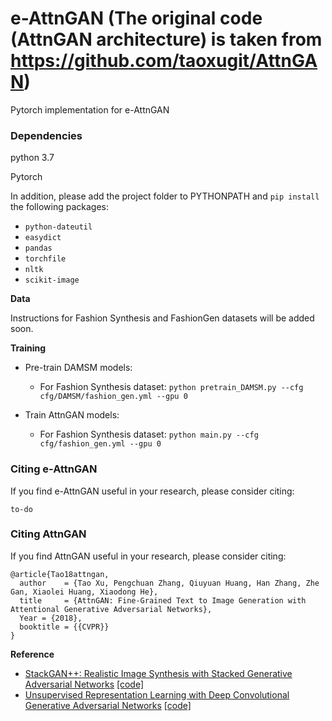 # e-AttnGAN (The original code (AttnGAN architecture) is taken from https://github.com/taoxugit/AttnGAN)

Pytorch implementation for e-AttnGAN 

### Dependencies
python 3.7

Pytorch

In addition, please add the project folder to PYTHONPATH and `pip install` the following packages:
- `python-dateutil`
- `easydict`
- `pandas`
- `torchfile`
- `nltk`
- `scikit-image`


**Data**

Instructions for Fashion Synthesis and FashionGen datasets will be added soon.


**Training**
- Pre-train DAMSM models:
  - For Fashion Synthesis dataset: `python pretrain_DAMSM.py --cfg cfg/DAMSM/fashion_gen.yml --gpu 0`
 
- Train AttnGAN models:
  - For Fashion Synthesis dataset: `python main.py --cfg cfg/fashion_gen.yml --gpu 0`


### Citing e-AttnGAN
If you find e-AttnGAN useful in your research, please consider citing:

```
to-do
```


### Citing AttnGAN
If you find AttnGAN useful in your research, please consider citing:

```
@article{Tao18attngan,
  author    = {Tao Xu, Pengchuan Zhang, Qiuyuan Huang, Han Zhang, Zhe Gan, Xiaolei Huang, Xiaodong He},
  title     = {AttnGAN: Fine-Grained Text to Image Generation with Attentional Generative Adversarial Networks},
  Year = {2018},
  booktitle = {{CVPR}}
}
```

**Reference**

- [StackGAN++: Realistic Image Synthesis with Stacked Generative Adversarial Networks](https://arxiv.org/abs/1710.10916) [[code]](https://github.com/hanzhanggit/StackGAN-v2)
- [Unsupervised Representation Learning with Deep Convolutional Generative Adversarial Networks](https://arxiv.org/abs/1511.06434) [[code]](https://github.com/carpedm20/DCGAN-tensorflow)
